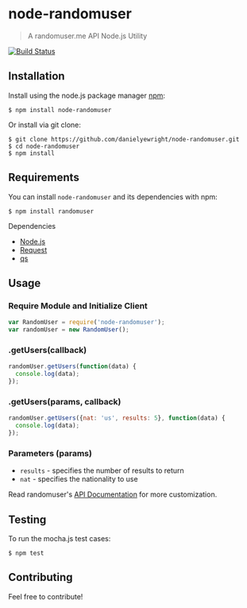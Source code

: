 # node-randomuser

> A randomuser.me API Node.js Utility

[![Build Status](https://travis-ci.org/danielyewright/node-randomuser.svg?branch=master)](https://travis-ci.org/danielyewright/node-randomuser)

## Installation

Install using the node.js package manager [npm](http://npmjs.org/):

```shell
$ npm install node-randomuser
```
    
Or install via git clone:

```shell
$ git clone https://github.com/danielyewright/node-randomuser.git
$ cd node-randomuser
$ npm install
```

## Requirements

You can install `node-randomuser` and its dependencies with npm: 

```shell  
$ npm install randomuser
```

Dependencies

* [Node.js](http://nodejs.org/)
* [Request](https://github.com/mikeal/request)
* [qs](https://github.com/visionmedia/node-querystring)

## Usage

### Require Module and Initialize Client

```javascript
var RandomUser = require('node-randomuser');
var randomUser = new RandomUser();
```

### .getUsers(callback)

```javascript
randomUser.getUsers(function(data) {
  console.log(data);
});
```

### .getUsers(params, callback)

```javascript
randomUser.getUsers({nat: 'us', results: 5}, function(data) {
  console.log(data);
});
```

### Parameters (params)

* `results` - specifies the number of results to return
* `nat` - specifies the nationality to use

Read randomuser's [API Documentation](https://randomuser.me/documentation) for more customization.

## Testing

To run the mocha.js test cases:

```shell
$ npm test
```

## Contributing

Feel free to contribute!